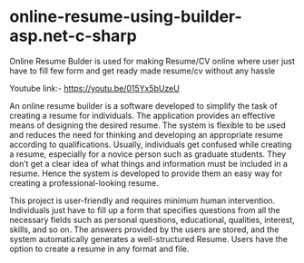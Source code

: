 # online-resume-using-builder-asp.net-c-sharp
Online Resume Bulder is used for making Resume/CV online where user just have to fill few form and get ready made resume/cv without any hassle

Youtube link:- https://youtu.be/015Yx5bUzeU

An online resume builder is a software developed to simplify the task of creating a resume for individuals.
The application provides an effective means of designing the desired resume. The system is flexible to be used and reduces the need for thinking and developing an appropriate resume according to qualifications. Usually, individuals get confused while creating a resume, especially for a novice person such as graduate students. They don’t get a clear idea of what things and information must be included in a resume. Hence the system is developed to provide them an easy way for creating a professional-looking resume.

This project is user-friendly and requires minimum human intervention. Individuals just have to fill up a form that specifies questions from all the necessary fields such as personal questions, educational, qualities, interest, skills, and so on. The answers provided by the users are stored, and the system automatically generates a well-structured Resume. Users have the option to create a resume in any format and file.
